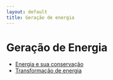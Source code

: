 ```yaml
---
layout: default
title: Geração de energia
---
```


# Geração de Energia

- [Energia e sua conservação](./geracao-01.md)
- [Transformação de energia](./geracao-03.md)


